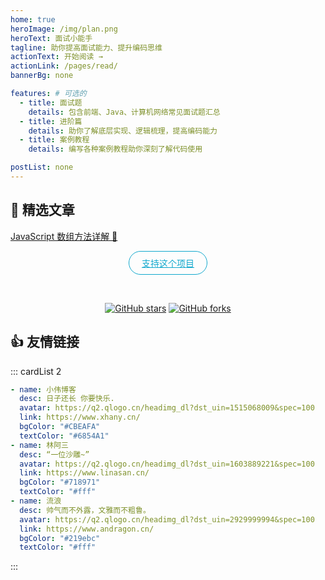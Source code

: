 ```yaml
---
home: true
heroImage: /img/plan.png
heroText: 面试小能手
tagline: 助你提高面试能力、提升编码思维
actionText: 开始阅读 →
actionLink: /pages/read/
bannerBg: none

features: # 可选的
  - title: 面试题
    details: 包含前端、Java、计算机网络常见面试题汇总
  - title: 进阶篇
    details: 助你了解底层实现、逻辑梳理，提高编码能力
  - title: 案例教程
    details: 编写各种案例教程助你深刻了解代码使用

postList: none
---
```


## 🎉 精选文章

[JavaScript 数组方法详解 🎁](/pages/6e9437/)

<p align="center">
  <a class="become-sponsor" href="/pages/project/">支持这个项目</a>
</p>

<style>
.become-sponsor {
  padding: 8px 20px;
  display: inline-block;
  color: #11a8cd;
  border-radius: 30px;
  box-sizing: border-box;
  border: 1px solid #11a8cd;
  transition: all .3s;
}

.become-sponsor:hover {
  background: #11a8cd;
  color: white;
}
</style>

<br/>
<p align="center">
  <a href="https://github.com/linsxw/awei-doc" target="_blank"><img src='https://img.shields.io/github/stars/linsxw/awei-doc' alt='GitHub stars' class="no-zoom"></a>
  <a href="https://github.com/linsxw/awei-doc" target="_blank"><img src='https://img.shields.io/github/forks/linsxw/awei-doc' alt='GitHub forks' class="no-zoom"></a>
</p>

## 👍 友情链接

::: cardList 2

```yaml
- name: 小伟博客
  desc: 日子还长 你要快乐.
  avatar: https://q2.qlogo.cn/headimg_dl?dst_uin=1515068009&spec=100
  link: https://www.xhany.cn/
  bgColor: "#CBEAFA"
  textColor: "#6854A1"
- name: 林阿三
  desc: “一位沙雕~”
  avatar: https://q2.qlogo.cn/headimg_dl?dst_uin=1603889221&spec=100
  link: https://www.linasan.cn/
  bgColor: "#718971"
  textColor: "#fff"
- name: 流浪
  desc: 帅气而不外露，文雅而不粗鲁。
  avatar: https://q2.qlogo.cn/headimg_dl?dst_uin=2929999994&spec=100
  link: https://www.andragon.cn/
  bgColor: "#219ebc"
  textColor: "#fff"
```

:::

<br/>
